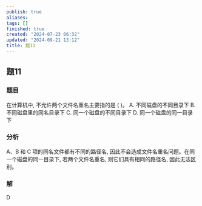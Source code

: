 ```yaml
---
publish: true
aliases: 
tags: []
finished: true
created: "2024-07-23 06:32"
updated: "2024-09-21 13:12"
title: 题11
---
```

## 题11
### 题目
在计算机中, 不允许两个文件名重名主要指的是 ( )。
A. 不同磁盘的不同目录下 
B. 不同磁盘里的同名目录下
C. 同一个磁盘的不同目录下 
D. 同一个磁盘的同一目录下
### 分析
A、B 和 C 项的同名文件都有不同的路径名, 因此不会造成文件名重名问题。在同一个磁盘的同一目录下, 若两个文件名重名, 则它们具有相同的路径名, 因此无法区别。
### 解
D
 